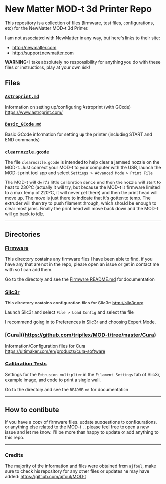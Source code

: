 New Matter MOD-t 3d Printer Repo
================================

This repository is a collection of files (firmware, test files, configurations, etc) for the NewMatter MOD-t 3d Printer.

I am not associated with NewMatter in any way, but here's links to their site:

-	http://newmatter.com
-	http://support.newmatter.com

**WARNING:** I take absolutely no responsibility for anything you do with these files or instructions, play at your own risk!

Files
-----

### [`Astroprint.md`](https://github.com/tripflex/MOD-t/tree/master/Astroprint.md)

Information on setting up/configuring Astroprint (with GCode) https://www.astroprint.com/

### [`Basic_GCode.md`](https://github.com/tripflex/MOD-t/tree/master/Basic_GCode.md)

Basic GCode information for setting up the printer (including START and END commands)

### [`clearnozzle.gcode`](https://github.com/tripflex/MOD-t/tree/master/clearnozzle.gcode)

The file `clearnozzle.gcode` is intended to help clear a jammed nozzle on the MOD-t. Just connect your MOD-t to your computer with the USB, launch the MOD-t print tool app and select `Settings > Advanced Mode > Print File`

The MOD-t will do it's little calibration dance and then the nozzle will start to heat to 230ºC (actually it will try, but because the MOD-t is firmware limited to a max temp of 220ºC, it will never get there) and then the print head will move up. The move is just there to indicate that it's gotten to temp. The extruder will then try to push filament through, which should be enough to clear most jams. Finally the print head will move back down and the MOD-t will go back to idle.

---

Directories
-----------

### [Firmware](https://github.com/tripflex/MOD-t/tree/master/firmware)

This directory contains any firmware files I have been able to find, if you have any that are not in the repo, please open an issue or get in contact me with so I can add them.

Go to the directory and see the [Firmware README.md](https://github.com/tripflex/MOD-t/tree/master/firmware) for documentation

### [Slic3r](https://github.com/tripflex/MOD-t/tree/master/Slic3r)

This directory contains configuration files for Slic3r: http://slic3r.org

Launch Slic3r and select `File > Load Config` and select the file

I recommend going in to Preferences in Slic3r and choosing Expert Mode.

### [Cura]((https://github.com/tripflex/MOD-t/tree/master/Cura)

Information/Configuration files for Cura https://ultimaker.com/en/products/cura-software

### [Calibration Tests](https://github.com/tripflex/MOD-t/tree/master/Calibration%20Tests)

Settings for the `Extrusion multiplier` in the `Filament Settings` tab of Slic3r, example image, and code to print a single wall.

Go to the directory and see the `README.md` for documentation

---

How to contibute
----------------

If you have a copy of firmware files, update suggestions to configurations, or anything else related to the MOD-t ... please feel free to open a new issue and let me know. I'll be more than happy to update or add anything to this repo.

---

### Credits

The majority of the information and files were obtained from `ajfoul`, make sure to check his repository for any other files or updates he may have added: https://github.com/ajfoul/MOD-t
